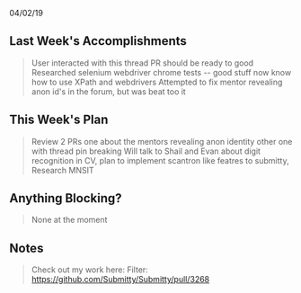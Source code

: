 04/02/19

## Last Week's Accomplishments

> User interacted with this thread PR should be ready to good
> Researched selenium webdriver chrome tests -- good stuff now know how to use XPath and webdrivers
> Attempted to fix mentor revealing anon id's in the forum, but was beat too it

## This Week's Plan

> Review 2 PRs one about the mentors revealing anon identity other one with thread pin breaking
> Will talk to Shail and Evan about digit recognition in CV, plan to implement scantron like featres 
> to submitty, Research MNSIT

## Anything Blocking?

> None at the moment

## Notes

> Check out my work here:
Filter: https://github.com/Submitty/Submitty/pull/3268


